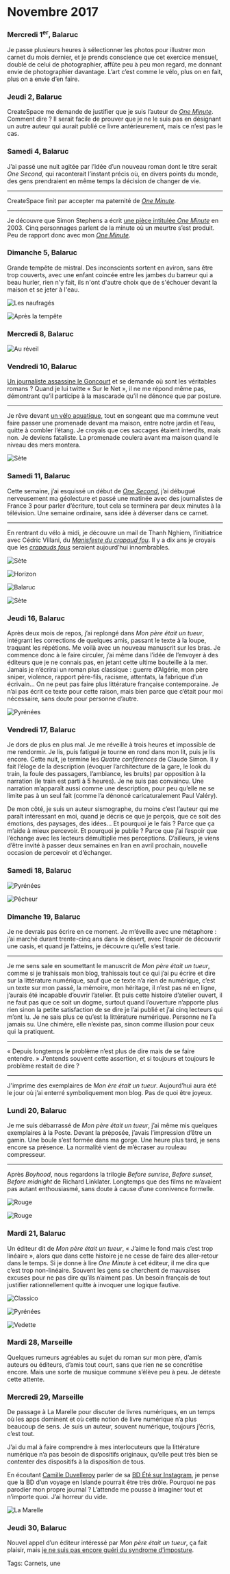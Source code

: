 # Novembre 2017



### Mercredi 1<sup>er</sup>, Balaruc

Je passe plusieurs heures à sélectionner les photos pour illustrer mon carnet du mois dernier, et je prends conscience que cet exercice mensuel, doublé de celui de photographier, affûte peu à peu mon regard, me donnant envie de photographier davantage. L’art c’est comme le vélo, plus on en fait, plus on a envie d’en faire.

### Jeudi 2, Balaruc

CreateSpace me demande de justifier que je suis l’auteur de [*One Minute*](https://tcrouzet.comhttps://tcrouzet.com/images_tc/2015/01/couv-1minute-1-400x633.jpg). Comment dire ? Il serait facile de prouver que je ne le suis pas en désignant un autre auteur qui aurait publié ce livre antérieurement, mais ce n’est pas le cas.

### Samedi 4, Balaruc

J’ai passé une nuit agitée par l’idée d’un nouveau roman dont le titre serait *One Second*, qui raconterait l’instant précis où, en divers points du monde, des gens prendraient en même temps la décision de changer de vie.

---

CreateSpace finit par accepter ma paternité de [*One Minute*](https://tcrouzet.comhttps://tcrouzet.com/images_tc/2015/01/couv-1minute-1-400x633.jpg).

---

Je découvre que Simon Stephens a écrit [une pièce intitulée *One Minute*](https://www.amazon.fr/One-Minute-Simon-Stephens-ebook/dp/B00K7FGMWI/) en 2003. Cinq personnages parlent de la minute où un meurtre s’est produit. Peu de rapport donc avec mon [*One Minute*](https://tcrouzet.comhttps://tcrouzet.com/images_tc/2015/01/couv-1minute-1-400x633.jpg).

### Dimanche 5, Balaruc

Grande tempête de mistral. Des inconscients sortent en aviron, sans être trop couverts, avec une enfant coincée entre les jambes du barreur qui a beau hurler, rien n'y fait, ils n'ont d'autre choix que de s'échouer devant la maison et se jeter à l'eau.

![Les naufragés](https://tcrouzet.comhttps://tcrouzet.com/images_tc/2017/12/20171105-1.jpg)

![Après la tempête](https://tcrouzet.comhttps://tcrouzet.com/images_tc/2017/12/20171105-2.jpg)

### Mercredi 8, Balaruc

![Au réveil](https://tcrouzet.comhttps://tcrouzet.com/images_tc/2017/12/20171108-1.jpg)

### Vendredi 10, Balaruc

[Un journaliste assassine le Goncourt](http://www.slate.fr/source/28527/jean-marc-proust) et se demande où sont les véritables romans ? Quand je lui twitte « Sur le Net », il ne me répond même pas, démontrant qu’il participe à la mascarade qu’il ne dénonce que par posture.

---

Je rêve devant [un vélo aquatique](https://manta5.com/), tout en songeant que ma commune veut faire passer une promenade devant ma maison, entre notre jardin et l’eau, quitte à combler l’étang. Je croyais que ces saccages étaient interdits, mais non. Je deviens fataliste. La promenade coulera avant ma maison quand le niveau des mers montera.

![Sète](https://tcrouzet.comhttps://tcrouzet.com/images_tc/2017/12/20171110-2.jpg)

### Samedi 11, Balaruc

Cette semaine, j’ai esquissé un début de [*One Second*](https://www.wattpad.com/story/127859277-one-second), j’ai débugué nerveusement ma géolecture et passé une matinée avec des journalistes de France 3 pour parler d’écriture, tout cela se terminera par deux minutes à la télévision. Une semaine ordinaire, sans idée à déverser dans ce carnet.

---

En rentrant du vélo à midi, je découvre un mail de Thanh Nghiem, l’initiatrice avec Cédric Villani, du [*Manisfeste du crapaud fou*](#). Il y a dix ans je croyais que les [*crapauds fous*](https://tcrouzet.com/les-crapauds-fous/) seraient aujourd’hui innombrables.

![Sète](https://tcrouzet.comhttps://tcrouzet.com/images_tc/2017/12/20171111-4.jpg)

![Horizon](https://tcrouzet.comhttps://tcrouzet.com/images_tc/2017/12/20171111-3.jpg)

![Balaruc](https://tcrouzet.comhttps://tcrouzet.com/images_tc/2017/12/20171111-2.jpg)

![Sète](https://tcrouzet.comhttps://tcrouzet.com/images_tc/2017/12/20171111-1.jpg)

### Jeudi 16, Balaruc

Après deux mois de repos, j’ai replongé dans *Mon père était un tueur*, intégrant les corrections de quelques amis, passant le texte à la loupe, traquant les répétions. Me voilà avec un nouveau manuscrit sur les bras. Je commence donc à le faire circuler, j’ai même dans l’idée de l’envoyer à des éditeurs que je ne connais pas, en jetant cette ultime bouteille à la mer. Jamais je n’écrirai un roman plus classique : guerre d’Algérie, mon père sniper, violence, rapport père-fils, racisme, attentats, la fabrique d’un écrivain… On ne peut pas faire plus littérature française contemporaine. Je n’ai pas écrit ce texte pour cette raison, mais bien parce que c’était pour moi nécessaire, sans doute pour personne d’autre.

![Pyrénées](https://tcrouzet.comhttps://tcrouzet.com/images_tc/2017/12/20171116-1.jpg)

### Vendredi 17, Balaruc

Je dors de plus en plus mal. Je me réveille à trois heures et impossible de me rendormir. Je lis, puis fatigué je tourne en rond dans mon lit, puis je lis encore. Cette nuit, je termine les *Quatre conférences* de Claude Simon. Il y fait l’éloge de la description (évoquer l’architecture de la gare, le look du train, la foule des passagers, l’ambiance, les bruits) par opposition à la narration (le train est parti à 5 heures). Je ne suis pas convaincu. Une narration m’apparaît aussi comme une description, pour peu qu’elle ne se limite pas à un seul fait (comme l’a dénoncé caricaturalement Paul Valéry).

De mon côté, je suis un auteur sismographe, du moins c’est l’auteur qui me paraît intéressant en moi, quand je décris ce que je perçois, que ce soit des émotions, des paysages, des idées… Et pourquoi je le fais ? Parce que ça m’aide à mieux percevoir. Et pourquoi je publie ? Parce que j’ai l’espoir que l’échange avec les lecteurs démultiplie mes perceptions. D’ailleurs, je viens d’être invité à passer deux semaines en Iran en avril prochain, nouvelle occasion de percevoir et d’échanger.

### Samedi 18, Balaruc

![Pyrénées](https://tcrouzet.comhttps://tcrouzet.com/images_tc/2017/12/20171118-1.jpg)

![Pêcheur](https://tcrouzet.comhttps://tcrouzet.com/images_tc/2017/12/20171118-2.jpg)

### Dimanche 19, Balaruc

Je ne devrais pas écrire en ce moment. Je m’éveille avec une métaphore : j’ai marché durant trente-cinq ans dans le désert, avec l’espoir de découvrir une oasis, et quand je l’atteins, je découvre qu’elle s’est tarie.

---

Je me sens sale en soumettant le manuscrit de *Mon père était un tueur*, comme si je trahissais mon blog, trahissais tout ce qui j’ai pu écrire et dire sur la littérature numérique, sauf que ce texte n’a rien de numérique, c’est un texte sur mon passé, la mémoire, mon héritage, il n’est pas né en ligne, j’aurais été incapable d’ouvrir l’atelier. Et puis cette histoire d’atelier ouvert, il ne faut pas que ce soit un dogme, surtout quand l’ouverture n’apporte plus rien sinon la petite satisfaction de se dire je l’ai publié et j’ai cinq lecteurs qui m’ont lu. Je ne sais plus ce qu’est la littérature numérique. Personne ne l’a jamais su. Une chimère, elle n’existe pas, sinon comme illusion pour ceux qui la pratiquent.

---

« Depuis longtemps le problème n’est plus de dire mais de se faire entendre. » J’entends souvent cette assertion, et si toujours et toujours le problème restait de dire ?

---

J'imprime des exemplaires de *Mon ère était un tueur*. Aujourd’hui aura été le jour où j’ai enterré symboliquement mon blog. Pas de quoi être joyeux.

### Lundi 20, Balaruc

Je me suis débarrassé de *Mon père était un tueur*, j’ai même mis quelques exemplaires à la Poste. Devant la préposée, j’avais l’impression d’être un gamin. Une boule s’est formée dans ma gorge. Une heure plus tard, je sens encore sa présence. La normalité vient de m’écraser au rouleau compresseur.

---

Après *Boyhood*, nous regardons la trilogie *Before sunrise*, *Before sunset*, *Before midnight* de Richard Linklater. Longtemps que des films ne m’avaient pas autant enthousiasmé, sans doute à cause d’une connivence formelle.

![Rouge](https://tcrouzet.comhttps://tcrouzet.com/images_tc/2017/12/20171120-1b.jpg)

![Rouge](https://tcrouzet.comhttps://tcrouzet.com/images_tc/2017/12/20171120-2b.jpg)

### Mardi 21, Balaruc

Un éditeur dit de *Mon père était un tueur*, « J’aime le fond mais c’est trop linéaire », alors que dans cette histoire je ne cesse de faire des aller-retour dans le temps. Si je donne à lire *One Minute* à cet éditeur, il me dira que c’est trop non-linéaire. Souvent les gens se cherchent de mauvaises excuses pour ne pas dire qu’ils n’aiment pas. Un besoin français de tout justifier rationnellement quitte à invoquer une logique fautive.

![Classico](https://tcrouzet.comhttps://tcrouzet.com/images_tc/2017/12/20171121-1.jpg)

![Pyrénées](https://tcrouzet.comhttps://tcrouzet.com/images_tc/2017/12/20171121-2.jpg)

![Vedette](https://tcrouzet.comhttps://tcrouzet.com/images_tc/2017/12/20171121-3.jpg)

### Mardi 28, Marseille

Quelques rumeurs agréables au sujet du roman sur mon père, d’amis auteurs ou éditeurs, d’amis tout court, sans que rien ne se concrétise encore. Mais une sorte de musique commune s’élève peu à peu. Je déteste cette attente.

### Mercredi 29, Marseille

De passage à La Marelle pour discuter de livres numériques, en un temps où les apps dominent et où cette notion de livre numérique n’a plus beaucoup de sens. Je suis un auteur, souvent numérique, toujours j’écris, c’est tout.

J’ai du mal à faire comprendre à mes interlocuteurs que la littérature numérique n’a pas besoin de dispositifs originaux, qu’elle peut très bien se contenter des dispositifs à la disposition de tous.

En écoutant [Camille Duvelleroy](http://supersimone.com/) parler de sa [BD Été sur Instagram](https://www.instagram.com/ete_arte/), je pense que la BD d’un voyage en Islande pourrait être très drôle. Pourquoi ne pas parodier mon propre journal ? L’attende me pousse à imaginer tout et n’importe quoi. J’ai horreur du vide.

![La Marelle](https://tcrouzet.comhttps://tcrouzet.com/images_tc/2017/12/marseille2.jpg)

### Jeudi 30, Balaruc

Nouvel appel d’un éditeur intéressé par *Mon père était un tueur*, ça fait plaisir, mais [je ne suis pas encore guéri du syndrome d’imposture](https://tcrouzet.com/2017/11/21/pourquoi-ecrire-en-ligne/).

Tags: Carnets, une